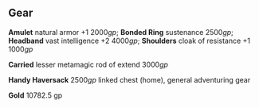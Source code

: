 ## **Gear**

**Amulet** natural armor +1 $2000 gp$;
**Bonded Ring** sustenance $2500 gp$;
**Headband** vast intelligence +2 $4000 gp$;
**Shoulders** cloak of resistance +1 $1000 gp$

**Carried** lesser metamagic rod of extend $3000 gp$

**Handy Haversack** $2500 gp$
linked chest (home),
general adventuring gear

**Gold**  10782.5 gp